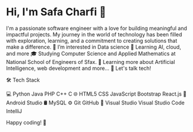 # Hi, I'm Safa Charfi 👋


I'm a passionate software engineer with a love for building meaningful and impactful projects. My journey in the world of technology has been filled with exploration, learning, and a commitment to creating solutions that make a difference.
👀 I’m interested in Data science
🌱 Learning AI, cloud, and more
🎓 Studying Computer Science and Applied Mathematics at National School of Engineers of Sfax.
🌱 Learning more about Artificial Intelligence, web development and more...
💬 Let's talk tech!

🛠 Tech Stack

💻 Python Java PHP C++ C
🌐 HTML5 CSS JavaScript Bootstrap React.js
📱 Android Studio
🛢 MySQL
⚙️ Git GitHub
🔧 Visual Studio Visual Studio Code IntelliJ

Happy coding! 🚀
